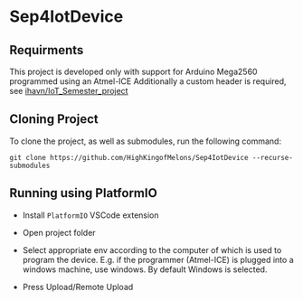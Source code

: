 # Sep4IotDevice

## Requirments
This project is developed only with support for Arduino Mega2560 programmed using an Atmel-ICE
Additionally a custom header is required, see [ihavn/IoT_Semester_project](https://github.com/ihavn/IoT_Semester_project)

## Cloning Project
To clone the project, as well as submodules, run the following command:

`git clone https://github.com/HighKingofMelons/Sep4IotDevice --recurse-submodules`

## Running using PlatformIO
* Install `PlatformIO` VSCode extension

* Open project folder

* Select appropriate env according to the computer of which is used to program the device.
E.g. if the programmer (Atmel-ICE) is plugged into a windows machine, use windows. By default Windows is selected.

* Press Upload/Remote Upload